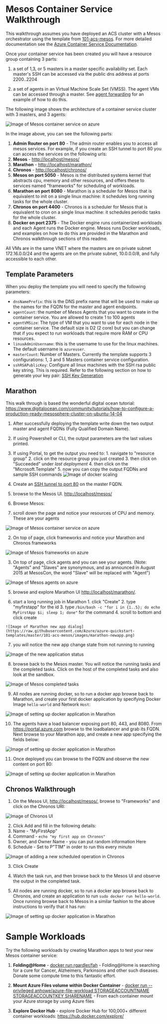 # Mesos Container Service Walkthrough

This walkthrough assumes you have deployed an ACS cluster with a Mesos orchestrator using the template from [101-acs-mesos](https://github.com/Azure/azure-quickstart-templates/tree/master/101-acs-mesos). For more detailed documentation see the [Azure Container Service Documentation](https://azure.microsoft.com/en-us/documentation/articles/container-service-intro/).

Once your container service has been created you will have a resource group containing 3 parts:

1. a set of 1,3, or 5 masters in a master specific availability set.  Each master's SSH can be accessed via the public dns address at ports 2200..2204

2. a set of agents in an Virtual Machine Scale Set (VMSS).  The agent VMs can be accessed through a master.  See [agent forwarding](https://github.com/Azure/azure-quickstart-templates/blob/master/101-acs-mesos/docs/SSHKeyManagement.md#key-management-and-agent-forwarding-with-windows-pageant) for an example of how to do this.

The following image shows the architecture of a container service cluster with 3 masters, and 3 agents:

![Image of Mesos container service on azure](https://raw.githubusercontent.com/Azure/azure-quickstart-templates/master/101-acs-mesos/images/mesos.png)

In the image above, you can see the following parts:

1. **Admin Router on port 80** - The admin router enables you to access all mesos services.  For example, if you create an SSH tunnel to port 80 you can access the services on the following urls:
  1. **Mesos** - <http://localhost/mesos/>
  2. **Marathon** - <http://localhost/marathon/>
  3. **Chronos** - <http://localhost/chronos/>
2. **Mesos on port 5050** - Mesos is the distributed systems kernel that abstracts cpu, memory and other resources, and offers these to services named "frameworks" for scheduling of workloads.
3. **Marathon on port 8080** - Marathon is a scheduler for Mesos that is equivalent to init on a single linux machine: it schedules long running tasks for the whole cluster.
4. **Chronos on port 4400** - Chronos is a scheduler for Mesos that is equivalent to cron on a single linux machine: it schedules periodic tasks for the whole cluster.
5. **Docker on port 2375** - The Docker engine runs containerized workloads and each Agent runs the Docker engine.  Mesos runs Docker workloads, and examples on how to do this are provided in the Marathon and Chronos walkthrough sections of this readme.

All VMs are in the same VNET where the masters are on private subnet 172.16.0.0/24 and the agents are on the private subnet, 10.0.0.0/8, and fully accessible to each other.

## Template Parameters
When you deploy the template you will need to specify the following parameters:
* `dnsNamePrefix`: this is the DNS prefix name that will be used to make up the names for the FQDN for the master and agent endpoints.
* `agentCount`: the number of Mesos Agents that you want to create in the container service.  You are allowed to create 1 to 100 agents
* `agentVMSize`: The type of VM that you want to use for each node in the container service. The default size is D2 (2 core) but you can change that if you expect to run workloads that require more RAM or CPU resources.
* `linuxAdminUsername`: this is the username to use for the linux machines.  The default username is `azureuser`.
* `masterCount`: Number of Masters. Currently the template supports 3 configurations: 1, 3 and 5 Masters container service configuration.
* `sshRSAPublicKey`: Configure all linux machines with the SSH rsa public key string.  This is required.  Refer to the following section on how to generate your key pair: [SSH Key Generation](https://github.com/Azure/azure-quickstart-templates/blob/master/101-acs-mesos/docs/SSHKeyManagement.md#ssh-key-generation)

## Marathon

This walk through is based the wonderful digital ocean tutorial: https://www.digitalocean.com/community/tutorials/how-to-configure-a-production-ready-mesosphere-cluster-on-ubuntu-14-04

 1. After successfully deploying the template write down the two output master and agent FQDNs (Fully Qualified Domain Name).
   1. If using Powershell or CLI, the output parameters are the last values printed.
   2. If using Portal, to get the output you need to:
     1. navigate to "resource group"
     2. click on the resource group you just created
     3. then click on "Succeeded" under *last deployment*
     4. then click on the "Microsoft.Template"
     5. now you can copy the output FQDNs and sample SSH commands
     ![Image of docker scaling](https://raw.githubusercontent.com/Azure/azure-quickstart-templates/master/101-acs-swarm/images/findingoutputs.png)

 2. Create an [SSH tunnel to port 80](https://github.com/Azure/azure-quickstart-templates/blob/master/101-acs-mesos/docs/SSHKeyManagement.md#create-port-80-tunnel-to-the-master) on the master FQDN.

 3. browse to the Mesos UI.  <http://localhost/mesos/>

 4. Browse Mesos:
   1. scroll down the page and notice your resources of CPU and memory.  These are your agents

   ![Image of Mesos container service on azure](https://raw.githubusercontent.com/Azure/azure-quickstart-templates/master/101-acs-mesos/images/mesos-webui.png)

   2. On top of page, click frameworks and notice your Marathon and Chronos frameworks

   ![Image of Mesos frameworks on azure](https://raw.githubusercontent.com/Azure/azure-quickstart-templates/master/101-acs-mesos/images/mesos-frameworks.png)

   3. On top of page, click agents and you can see your agents.  (Note: "Agents" and "Slaves" are synonymous, and as announced in August 2015 at MesosCon, the word "Slave" will be replaced with "Agent")

   ![Image of Mesos agents on azure](https://raw.githubusercontent.com/Azure/azure-quickstart-templates/master/101-acs-mesos/images/mesos-agents.png)

  5. browse and explore Marathon UI <http://localhost/marathon/>.

  6. start a long running job in Marathon
    1. click "Create"
    2. type "myfirstapp" for the id
    3. type `/bin/bash -c "for i in {1..5}; do echo MyFirstApp $i; sleep 1; done"` for the command
    4. scroll to bottom and click create

    ![Image of Marathon new app dialog](https://raw.githubusercontent.com/Azure/azure-quickstart-templates/master/101-acs-mesos/images/marathon-newapp.png)

  7. you will notice the new app change state from not running to running

  ![Image of the new application status](https://raw.githubusercontent.com/Azure/azure-quickstart-templates/master/101-acs-mesos/images/marathon-newapp-status.png)

  8. browse back to the Mesos master.  You will notice the running tasks and the completed tasks.  Click on the host of the completed tasks and also look at the sandbox.

  ![Image of Mesos completed tasks](https://raw.githubusercontent.com/Azure/azure-quickstart-templates/master/101-acs-mesos/images/mesos-completed-tasks.png)

  9. All nodes are running docker, so to run a docker app browse back to Marathon, and create your first docker application by specifying Docker Image `hello-world` and Network `Host`:

  ![Image of setting up docker application in Marathon](https://raw.githubusercontent.com/Azure/azure-quickstart-templates/master/101-acs-mesos/images/marathon-docker.png)

  10. The agents have a load balancer exposing port 80, 443, and 8080.  From https://portal.azure.com browse to the loadbalancer and grab its FQDN.  Next browse to your Marathon app, and create a new app specifying the fields below:

  ![Image of setting up docker application in Marathon](https://raw.githubusercontent.com/Azure/azure-quickstart-templates/master/101-acs-mesos/images/marathon-simpleweb.png)

  11. Once deployed you can browse to the FQDN and observe the new content on port 80:

  ![Image of setting up docker application in Marathon](https://raw.githubusercontent.com/Azure/azure-quickstart-templates/master/101-acs-mesos/images/simpleweb.png)

## Chronos Walkthrough

1. On the Mesos UI, <http://localhost/mesos/>, browse to "Frameworks" and click on the Chronos URI:

 ![Image of Chronos UI](https://raw.githubusercontent.com/Azure/azure-quickstart-templates/master/101-acs-mesos/images/chronos-url.png)

2. Click Add and fill in the following details:
 1. Name - "MyFirstApp"
 2. Command - `echo "my first app on Chronos"`
 3. Owner, and Owner Name - you can put random information Here
 4. Schedule - Set to P"T1M" in order to run this every minute

 ![Image of adding a new scheduled operation in Chronos](https://raw.githubusercontent.com/Azure/azure-quickstart-templates/master/101-acs-mesos/images/chronos.png)

3. Click Create

4. Watch the task run, and then browse back to the Mesos UI and observe the output in the completed task.

5. All nodes are running docker, so to run a docker app browse back to Chronos, and create an application to run `sudo docker run hello-world`.  Once running browse back to Mesos in a similar fashion to the above instructions to verify that it has run:

 ![Image of setting up docker application in Marathon](https://raw.githubusercontent.com/Azure/azure-quickstart-templates/master/101-acs-mesos/images/chronos-docker.png)

# Sample Workloads

Try the following workloads by creating Marathon apps to test your new Mesos container service:

1. **Folding@Home** - [docker run rgardler/fah](https://hub.docker.com/r/rgardler/fah/) - Folding@Home is searching for a cure for Cancer, Alzheimers, Parkinsons and other such diseases. Donate some compute time to this fantastic effort.

2. **Mount Azure Files volume within Docker Container** - [docker run --privileged anhowe/azure-file-workload STORAGEACCOUNTNAME STORAGEACCOUNTKEY SHARENAME](https://github.com/anhowe/azure-file-workload) - From each container mount your Azure storage by using Azure files

3. **Explore Docker Hub** - explore Docker Hub for 100,000+ different container workloads: https://hub.docker.com/explore/
